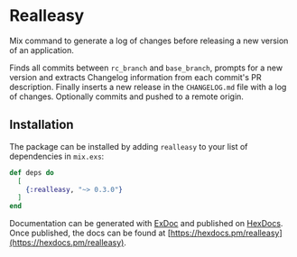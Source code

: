 # Realleasy

Mix command to generate a log of changes before releasing a new version of an application.

Finds all commits between `rc_branch` and `base_branch`, prompts for a new version
and extracts Changelog information from each commit's PR description.
Finally inserts a new release in the `CHANGELOG.md` file with a log of changes.
Optionally commits and pushed to a remote origin.

## Installation

The package can be installed by adding `realleasy` to your list of dependencies in `mix.exs`:

```elixir
def deps do
  [
    {:realleasy, "~> 0.3.0"}
  ]
end
```

Documentation can be generated with [ExDoc](https://github.com/elixir-lang/ex_doc)
and published on [HexDocs](https://hexdocs.pm). Once published, the docs can
be found at [https://hexdocs.pm/realleasy](https://hexdocs.pm/realleasy).
